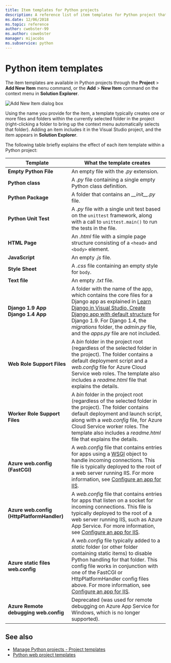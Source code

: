 ```yaml
---
title: Item templates for Python projects
description: A reference list of item templates for Python project that are available through the Add > New Item dialog in Visual Studio.
ms.date: 12/06/2018
ms.topic: reference
author: cwebster-99
ms.author: cowebster
manager: mijacobs
ms.subservice: python
---
```

# Python item templates

The item templates are available in Python projects through the **Project** > **Add New Item** menu command, or the **Add** > **New Item** command on the context menu in **Solution Explorer**.

![Add New Item dialog box](media/project-item-templates.png)

Using the name you provide for the item, a template typically creates one or more files and folders within the currently selected folder in the project (right-clicking a folder to bring up the context menu automatically selects that folder). Adding an item includes it in the Visual Studio project, and the item appears in **Solution Explorer**.

The following table briefly explains the effect of each item template within a Python project:

| Template | What the template creates |
| --- | --- |
| **Empty Python File** | An empty file with the *.py* extension. |
| **Python class** | A *.py* file containing a single empty Python class definition. |
| **Python Package** | A folder that contains an *\_\_init\_\_.py* file. |
| **Python Unit Test** | A *.py* file with a single unit test based on the `unittest` framework, along with a call to `unittest.main()` to run the tests in the file. |
| **HTML Page** | An *.html* file with a simple page structure consisting of a `<head>` and `<body>` element. |
| **JavaScript** | An empty  *.js* file. |
| **Style Sheet** | A *.css* file containing an empty style for `body`. |
| **Text file** | An empty *.txt* file. |
| **Django 1.9 App**<br/>**Django 1.4 App** | A folder with the name of the app, which contains the core files for a Django app as explained in [Learn Django in Visual Studio, Create Django app with default structure](learn-django-in-visual-studio-step-02-create-an-app.md#create-django-app-with-default-structure) for Django 1.9. For Django 1.4, the *migrations* folder, the *admin.py* file, and the *apps.py* file are not included. |
| **Web Role Support Files** | A *bin* folder in the project root (regardless of the selected folder in the project). The folder contains a default deployment script and a *web.config* file for Azure Cloud Service web roles. The template also includes a *readme.html* file that explains the details. |
| **Worker Role Support Files** | A *bin* folder in the project root (regardless of the selected folder in the project). The folder contains default deployment and launch script, along with a *web.config* file, for Azure Cloud Service worker roles. The template also includes a *readme.html* file that explains the details. |
| **Azure web.config (FastCGI)** | A *web.config* file that contains entries for apps using a [WSGI](https://wsgi.readthedocs.io/en/latest/) object to handle incoming connections. This file is typically deployed to the root of a web server running IIS. For more information, see [Configure an app for IIS](configure-web-apps-for-iis-windows.md). |
| **Azure web.config (HttpPlatformHandler)** | A *web.config* file that contains entries for apps that listen on a socket for incoming connections. This file is typically deployed to the root of a web server running IIS, such as Azure App Service. For more information, see [Configure an app for IIS](configure-web-apps-for-iis-windows.md). |
| **Azure static files web.config** | A *web.config* file typically added to a *static* folder (or other folder containing static items) to disable Python handling for that folder. This config file works in conjunction with one of the FastCGI or HttpPlatformHandler config files above. For more information, see [Configure an app for IIS](configure-web-apps-for-iis-windows.md). |
| **Azure Remote debugging web.config** | Deprecated (was used for remote debugging on Azure App Service for Windows, which is no longer supported). |

## See also

- [Manage Python projects - Project templates](managing-python-projects-in-visual-studio.md#project-templates)
- [Python web project templates](python-web-application-project-templates.md)
